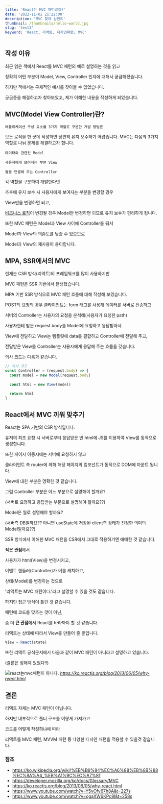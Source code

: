 ```yaml
---
title: 'React는 MVC 패턴일까?'
date: '2022-11-02 21:22:00'
description: 'MVC 찾아 삼만리'
thumbnail: /thumbnails/hello-world.jpg
slug: 'test3'
keyword: 'React, 리액트, 디자인패턴, MVC'
---
```


## 작성 이유

최근 읽은 책에서 React를 MVC 패턴의 예로 설명하는 것을 읽고

정확히 어떤 부분이 Model, View, Controller 인지에 대해서 궁금해졌습니다. 

하지만 책에서는 구체적인 예시를 찾아볼 수 없었습니다.

궁금증을 해결하고자 찾아보았고, 제가 이해한 내용을 작성하게 되었습니다. 

## MVC(Model View Controller)란?

```
애플리케이션 구성 요소를 3가지 역할로 구분한 개발 방법론
```

모든 로직을 한 군데 작성하면 당연히 유지 보수하기 어렵습니다. MVC는 다음의 3가지 역할로 나눠 문제를 해결하고자 합니다. 

```
데이터와 관련된 Model

사용자에게 보여지는 부분 View

둘을 연결해 주는 Controller
```

각 역할을 구분하여 개발한다면

추후에 유지 보수 시 사용자에게 보여지는 부분을 변경할 경우

View만을 변경하면 되고, 

[비즈니스 로직](https://ko.wikipedia.org/wiki/%EB%B9%84%EC%A6%88%EB%8B%88%EC%8A%A4_%EB%A1%9C%EC%A7%81)이 변경될 경우 Model만 변경하면 되므로 유지 보수가 편리하게 됩니다.

또한 MVC 패턴은 Model과 View 사이에 Controller를 둬서 

Model과 View의 의존도를 낮출 수 있으므로 

Model과 View의 재사용이 용이합니다.

## MPA, SSR에서의 MVC
현재는 CSR 방식(리액트)의 프레임워크를 많이 사용하지만

MVC 패턴은 SSR 기반에서 탄생했습니다.

MPA 기반 SSR 방식으로 MVC 패턴 흐름에 대해 작성해 보겠습니다. 

POST의 요청의 경우 클라이언트는 form 태그를 사용해 데이터를 서버로 전송하고 

서버의 Controller는 사용자의 요청을 분석해(사용자가 요청한 path)

사용자한테 받은 request.body를 Model에 요청하고 응답받아서 

View에 전달하고 View는 템플릿에 data를 결합하고 Controller에 전달해 주고,

전달받은 View를 Controller는 사용자에게 응답해 주는 흐름을 갖습니다.

의사 코드는 다음과 같습니다.

``` javascript
// 의사 코드
const Controller = (request.body) => {
  const model = new Model(request.body)
  
  const html = new View(model)
  
  return html
}
```
## React에서 MVC 끼워 맞추기

React는 SPA 기반의 CSR 방식입니다. 

유저의 최초 요청 시 서버로부터 응답받은 빈 html에 JS를 이용하여 View를 동적으로 생성합니다.

또한 페이지 이동시에는 서버에 요청하지 않고

클라이언트 측 router에 의해 해당 페이지의 컴포넌트가 동적으로 DOM에 마운트 됩니다. 

View에 대한 부분은 명확한 것 같습니다.

그럼 Controller 부분은 어느 부분으로 설명해야 할까요? 

(서버로 요청하고 응답받는 부분으로 설명해야 할까요??)

Model은 뭘로 설명해야 할까요?

(서버측 DB일까요?? 아니면 useState에 저장된 client측 상태가 진정한 의미의 Model일까요??)

SSR 방식에서 이해한 MVC 패턴을 CSR에서 그대로 적용하기엔 애매한 것 같습니다. 

**작은 관점**에서

사용자가 html(View)을 변경시키고, 

이벤트 핸들러(Controller)가 이를 캐치하고, 

상태(Model)를 변경하는 것으로 

'리액트는 MVC 패턴이다.'라고 설명할 수 있을 것도 같습니다.

하지만 접근 방식이 틀린 것 같습니다. 

패턴에 코드를 맞추는 것이 아닌,

좀 더 **큰 관점**에서 React를 바라봐야 할 것 같습니다.

리액트는 상태에 따라서 View를 만들어 줄 뿐입니다.  

``` javascript
View = React(state) 
```

또한 리액트 공식문서에서 다음과 같이 MVC 패턴이 아니라고 설명하고 있습니다.

(결론은 정해져 있었다!!)

![react는mvc패턴이 아니다.](/assets/blog/react-mvc.png)
*https://ko.reactjs.org/blog/2013/06/05/why-react.html*

## 결론
리액트 자체는 MVC 패턴이 아닙니다. 

하지만 내부적으로 폴더 구조를 어떻게 가져가고 

코드를 어떻게 작성하냐에 따라

리액트를 MVC 패턴, MVVM 패턴 등 다양한 디자인 패턴을 적용할 수 있을것 같습니다.

### 참조

- <https://ko.wikipedia.org/wiki/%EB%B9%84%EC%A6%88%EB%8B%88%EC%8A%A4_%EB%A1%9C%EC%A7%81>
- <https://developer.mozilla.org/ko/docs/Glossary/MVC>
- <https://ko.reactjs.org/blog/2013/06/05/why-react.html>
- <https://www.youtube.com/watch?v=Y5vOfv67h8A&t=227s>
- <https://www.youtube.com/watch?v=ogaXW6KPc8I&t=258s>
